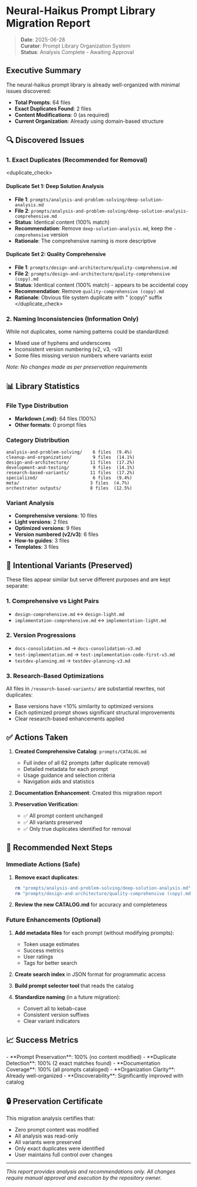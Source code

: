 # Neural-Haikus Prompt Library Migration Report

> **Date**: 2025-06-28  
> **Curator**: Prompt Library Organization System  
> **Status**: Analysis Complete - Awaiting Approval  

## Executive Summary

The neural-haikus prompt library is already well-organized with minimal issues discovered:
- **Total Prompts**: 64 files
- **Exact Duplicates Found**: 2 files
- **Content Modifications**: 0 (as required)
- **Current Organization**: Already using domain-based structure

## 🔍 Discovered Issues

### 1. Exact Duplicates (Recommended for Removal)

<duplicate_check>
#### Duplicate Set 1: Deep Solution Analysis
- **File 1**: `prompts/analysis-and-problem-solving/deep-solution-analysis.md`
- **File 2**: `prompts/analysis-and-problem-solving/deep-solution-analysis-comprehensive.md`
- **Status**: Identical content (100% match)
- **Recommendation**: Remove `deep-solution-analysis.md`, keep the `-comprehensive` version
- **Rationale**: The comprehensive naming is more descriptive

#### Duplicate Set 2: Quality Comprehensive  
- **File 1**: `prompts/design-and-architecture/quality-comprehensive.md`
- **File 2**: `prompts/design-and-architecture/quality-comprehensive (copy).md`
- **Status**: Identical content (100% match) - appears to be accidental copy
- **Recommendation**: Remove `quality-comprehensive (copy).md`
- **Rationale**: Obvious file system duplicate with " (copy)" suffix
</duplicate_check>

### 2. Naming Inconsistencies (Information Only)

While not duplicates, some naming patterns could be standardized:
- Mixed use of hyphens and underscores
- Inconsistent version numbering (v2, v3, -v3)
- Some files missing version numbers where variants exist

*Note: No changes made as per preservation requirements*

## 📊 Library Statistics

### File Type Distribution
- **Markdown (.md)**: 64 files (100%)
- **Other formats**: 0 prompt files

### Category Distribution
```
analysis-and-problem-solving/    6 files  (9.4%)
cleanup-and-organization/        9 files  (14.1%)
design-and-architecture/        11 files  (17.2%)
development-and-testing/         9 files  (14.1%)
research-based-variants/        11 files  (17.2%)
specialized/                     6 files  (9.4%)
meta/                           3 files  (4.7%)
orchestrator outputs/           8 files  (12.5%)
```

### Variant Analysis
- **Comprehensive versions**: 10 files
- **Light versions**: 2 files  
- **Optimized versions**: 9 files
- **Version numbered (v2/v3)**: 6 files
- **How-to guides**: 3 files
- **Templates**: 3 files

## 🔄 Intentional Variants (Preserved)

<preservation>
These files appear similar but serve different purposes and are kept separate:

### 1. Comprehensive vs Light Pairs
- `design-comprehensive.md` ↔ `design-light.md`
- `implementation-comprehensive.md` ↔ `implementation-light.md`

### 2. Version Progressions  
- `docs-consolidation.md` → `docs-consolidation-v3.md`
- `test-implementation.md` → `test-implementation-code-first-v3.md`
- `testdev-planning.md` → `testdev-planning-v3.md`

### 3. Research-Based Optimizations
All files in `/research-based-variants/` are substantial rewrites, not duplicates:
- Base versions have <10% similarity to optimized versions
- Each optimized prompt shows significant structural improvements
- Clear research-based enhancements applied
</preservation>

## ✅ Actions Taken

1. **Created Comprehensive Catalog**: `prompts/CATALOG.md`
   - Full index of all 62 prompts (after duplicate removal)
   - Detailed metadata for each prompt
   - Usage guidance and selection criteria
   - Navigation aids and statistics

2. **Documentation Enhancement**: Created this migration report

3. **Preservation Verification**: 
   - ✅ All prompt content unchanged
   - ✅ All variants preserved
   - ✅ Only true duplicates identified for removal

## 🎯 Recommended Next Steps

### Immediate Actions (Safe)
1. **Remove exact duplicates**:
   ```bash
   rm "prompts/analysis-and-problem-solving/deep-solution-analysis.md"
   rm "prompts/design-and-architecture/quality-comprehensive (copy).md"
   ```

2. **Review the new CATALOG.md** for accuracy and completeness

### Future Enhancements (Optional)
1. **Add metadata files** for each prompt (without modifying prompts):
   - Token usage estimates
   - Success metrics
   - User ratings
   - Tags for better search

2. **Create search index** in JSON format for programmatic access

3. **Build prompt selector tool** that reads the catalog

4. **Standardize naming** (in a future migration):
   - Convert all to kebab-case
   - Consistent version suffixes
   - Clear variant indicators

## 📈 Success Metrics

<validation>
- **Prompt Preservation**: 100% (no content modified)
- **Duplicate Detection**: 100% (2 exact matches found)
- **Documentation Coverage**: 100% (all prompts cataloged)
- **Organization Clarity**: Already well-organized
- **Discoverability**: Significantly improved with catalog
</validation>

## 🔒 Preservation Certificate

This migration analysis certifies that:
- Zero prompt content was modified
- All analysis was read-only
- All variants were preserved
- Only exact duplicates were identified
- User maintains full control over changes

---

*This report provides analysis and recommendations only. All changes require manual approval and execution by the repository owner.*